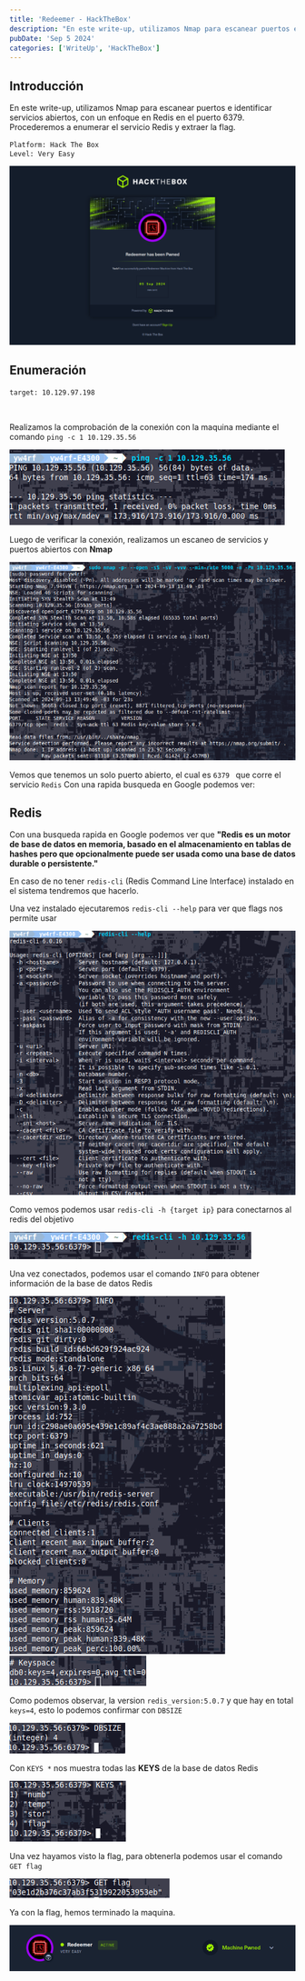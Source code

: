```yaml
---
title: 'Redeemer - HackTheBox'
description: "En este write-up, utilizamos Nmap para escanear puertos e identificar servicios abiertos, con enfoque en Redis en el puerto 6379. Procederemos a enumerar el servicio Redis y extraer la flag."
pubDate: 'Sep 5 2024'
categories: ['WriteUp', 'HackTheBox']
--- 
```


## Introducción

En este write-up, utilizamos Nmap para escanear puertos e identificar servicios abiertos, con un enfoque en Redis en el puerto 6379. Procederemos a enumerar el servicio Redis y extraer la flag.
```
Platform: Hack The Box
Level: Very Easy 
```
![Redeemer machine complete yw4rf](../../../assets/HTB/Redeemer/redeemer-pwnd.png)

## Enumeración

```
target: 10.129.97.198  
```
<br>

Realizamos la comprobación de la conexión con la maquina mediante el comando `ping -c 1 10.129.35.56`

![Redeemer ping yw4rf](../../../assets/HTB/Redeemer/redeemer-1.png)

Luego de verificar la conexión, realizamos un escaneo de servicios y puertos abiertos con **Nmap**

![Redeemer scan yw4rf](../../../assets/HTB/Redeemer/redeemer-2.png)

Vemos que tenemos un solo puerto abierto, el cual es `6379 ` que corre el servicio `Redis` Con una rapida busqueda en Google podemos ver:
<br>

## Redis

Con una busqueda rapida en Google podemos ver que **"Redis es un motor de base de datos en memoria, basado en el almacenamiento en tablas de hashes pero que opcionalmente puede ser usada como una base de datos durable o persistente."**

En caso de no tener `redis-cli` (Redis Command Line Interface)  instalado en el sistema tendremos que hacerlo. 

Una vez instalado ejecutaremos `redis-cli --help` para ver que flags nos permite usar

![Redeemer yw4rf](../../../assets/HTB/Redeemer/redeemer-3.png)

Como vemos podemos usar `redis-cli -h {target ip}` para conectarnos al redis del objetivo

![Redeemer yw4rf](../../../assets/HTB/Redeemer/redeemer-4.png)

Una vez conectados, podemos usar el comando `INFO` para obtener información de la base de datos Redis

![Redeemer yw4rf](../../../assets/HTB/Redeemer/redeemer-5.png)
![Redeemer yw4rf](../../../assets/HTB/Redeemer/redeemer-6.png)

Como podemos observar, la version `redis_version:5.0.7` y que hay en total `keys=4`, esto lo podemos confirmar con `DBSIZE` 

![Redeemer yw4rf](../../../assets/HTB/Redeemer/redeemer-7.png)

Con `KEYS *` nos muestra todas las **KEYS** de la base de datos Redis

![Redeemer yw4rf](../../../assets/HTB/Redeemer/redeemer-8.png)

Una vez hayamos visto la flag, para obtenerla podemos usar el comando `GET flag`

![Redeemer yw4rf](../../../assets/HTB/Redeemer/redeemer-9.png)

Ya con la flag, hemos terminado la maquina. 

![Redeemer pwnd yw4rf](../../../assets/HTB/Redeemer/redeemer-last.png)